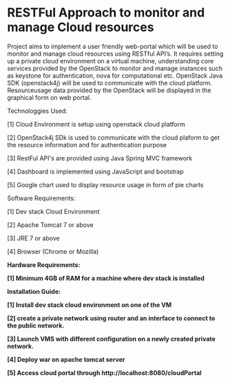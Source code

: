 # RESTFul Approach to monitor and manage Cloud resources

Project aims to implement a user friendly web-portal which will be used to monitor and manage cloud resources using RESTful API’s. It requires setting up a private cloud environment on a virtual machine, understanding core services provided by the OpenStack to monitor and manage instances such as keystone for authentication, nova for computational etc. OpenStack Java SDK (openstack4j) will be used to communicate with the cloud platform. Resourceusage data provided by the OpenStack will be displayed in the graphical form on web portal.


Technologgies Used:                                                                                                                       

[1] Cloud Environment is setup using openstack cloud platform<br>                                                             

[2] OpenStack4j SDk is used to communicate with the cloud plaform to get the resource information and for authentication purpose<br>           

[3] RestFul API's are provided using Java Spring MVC framework <br>                                                           

[4] Dashboard is implemented using JavaScript and bootstrap<br>

[5] Google chart used to display resource usage in form of pie charts<br>



Software Requirements:



[1] Dev stack Cloud Environment<br>

[2] Apache Tomcat 7 or above<br>

[3] JRE 7 or above<br>

[4] Browser (Chrome or Mozilla)<br>



<b>Hardware Requirements:<b/>



[1] Minimum 4GB of RAM for a machine where dev stack is installed





<b>Installation Guide:<b/>



[1] Install dev stack cloud environment on one of the VM<br>

[2] create a private network using router and an interface to connect to the public network.<br>

[3] Launch VMS with different configuration on a newly created private network.<br>

[4] Deploy war on apache tomcat server<br>

[5] Access cloud portal through http://localhost:8080/cloudPortal <br>
